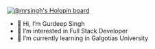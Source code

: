 [![@mrsingh's Holopin board](https://holopin.me/mrsingh)](https://holopin.io/@mrsingh)

- 👋 Hi, I’m Gurdeep Singh
- 👀 I’m interested in Full Stack Developer
- 🌱 I’m currently learning in Galgotias University



<!---
Gurdeep99/Gurdeep99 is a ✨ special ✨ repository because its `README.md` (this file) appears on your GitHub profile.
You can click the Preview link to take a look at your changes.
💞️ I’m looking to collaborate on ... - 📫 How to reach me ...
--->

